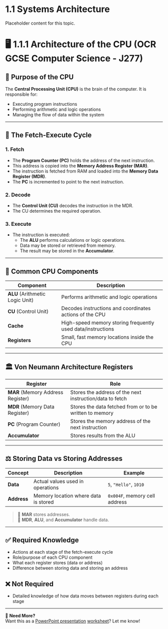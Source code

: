 # 1.1 Systems Architecture
Placeholder content for this topic.

# 🖥️ 1.1.1 Architecture of the CPU (OCR GCSE Computer Science - J277)

## 📌 Purpose of the CPU
The **Central Processing Unit (CPU)** is the brain of the computer. It is responsible for:
- Executing program instructions
- Performing arithmetic and logic operations
- Managing the flow of data within the system

---

## 🔄 The Fetch-Execute Cycle

### 1. Fetch
- The **Program Counter (PC)** holds the address of the next instruction.
- This address is copied into the **Memory Address Register (MAR)**.
- The instruction is fetched from RAM and loaded into the **Memory Data Register (MDR)**.
- The **PC** is incremented to point to the next instruction.

### 2. Decode
- The **Control Unit (CU)** decodes the instruction in the MDR.
- The CU determines the required operation.

### 3. Execute
- The instruction is executed:
  - The **ALU** performs calculations or logic operations.
  - Data may be stored or retrieved from memory.
  - The result may be stored in the **Accumulator**.

---

## 🧩 Common CPU Components

| Component      | Description |
|----------------|-------------|
| **ALU** (Arithmetic Logic Unit) | Performs arithmetic and logic operations |
| **CU** (Control Unit) | Decodes instructions and coordinates actions of the CPU |
| **Cache** | High-speed memory storing frequently used data/instructions |
| **Registers** | Small, fast memory locations inside the CPU |

---

## 🏛️ Von Neumann Architecture Registers

| Register | Role |
|----------|------|
| **MAR** (Memory Address Register) | Stores the address of the next instruction/data to fetch |
| **MDR** (Memory Data Register) | Stores the data fetched from or to be written to memory |
| **PC** (Program Counter) | Stores the memory address of the next instruction |
| **Accumulator** | Stores results from the ALU |

---

## ⚖️ Storing Data vs Storing Addresses

| Concept | Description | Example |
|--------|-------------|---------|
| **Data** | Actual values used in operations | `5`, `"Hello"`, `1010` |
| **Address** | Memory location where data is stored | `0x004F`, memory cell address |

> 🧠 **MAR** stores addresses.  
> 🧠 **MDR**, **ALU**, and **Accumulator** handle data.

---

## ✅ Required Knowledge
- Actions at each stage of the fetch-execute cycle
- Role/purpose of each CPU component
- What each register stores (data or address)
- Difference between storing data and storing an address

## ❌ Not Required
- Detailed knowledge of how data moves between registers during each stage

---

📎 **Need More?**  
Want this as a [PowerPoint presentation](slide) [worksheet](worksheets)? Let me know!
